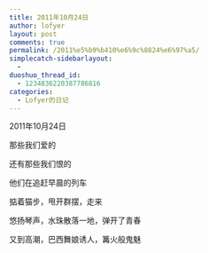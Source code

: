 ```yaml
---
title: 2011年10月24日
author: lofyer
layout: post
comments: true
permalink: /2011%e5%b9%b410%e6%9c%8824%e6%97%a5/
simplecatch-sidebarlayout:
  - 
duoshuo_thread_id:
  - 1234836220387786816
categories:
  - Lofyer的日记
---
```

2011年10月24日

那些我们爱的

还有那些我们恨的

他们在追赶早晨的列车

掂着猫步，甩开群摆，走来

悠扬琴声，水珠散落一地，弹开了青春

又到高潮，巴西舞娘诱人，篝火般鬼魅